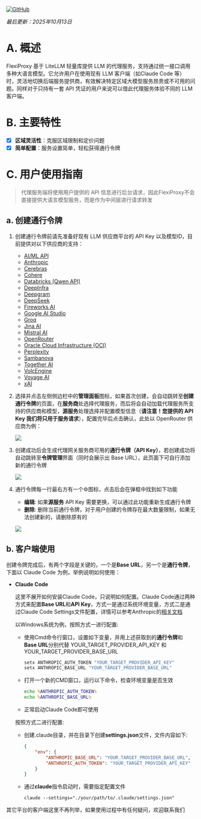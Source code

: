 [![GitHub](https://img.shields.io/badge/GitHub-0.8.0-blue?logo=github)](https://github.com/SanChai20/Flexi-Proxy) 

*最后更新：2025年10月13日*

# A. 概述

FlexiProxy 基于 LiteLLM 轻量库提供 LLM 的代理服务，支持通过统一接口调用多种大语言模型。它允许用户在使用现有 LLM 客户端（如Claude Code 等）时，灵活地切换后端服务提供商，有效解决特定区域大模型服务昂贵或不可用的问题。同样对于只持有一套 API 凭证的用户来说可以借此代理服务体验不同的 LLM 客户端。

# B. 主要特性

- [x] **区域灵活性**：克服区域限制和定价问题
- [x] **简单配置**：服务设置简单，轻松获得通行令牌

# C. 用户使用指南

> 代理服务端将使用用户提供的 API 信息进行后台请求，因此FlexiProxy不会直接提供大语言模型服务，而是作为中间层进行请求转发

## a. 创建通行令牌

1. 创建通行令牌前请先准备好现有 LLM 供应商平台的 API Key 以及模型ID，目前提供对以下供应商的支持：

   - [AI/ML API](https://aimlapi.com/)
   - [Anthropic](https://anthropic.com/)
   - [Cerebras](https://cerebras.ai/)
   - [Cohere](https://cohere.com/)
   - [Databricks (Qwen API)](https://databricks.com/)
   - [DeepInfra](https://deepinfra.com/)
   - [Deepgram](https://deepgram.com/)
   - [DeepSeek](https://deepseek.com/)
   - [Fireworks AI](https://fireworks.ai/)
   - [Google AI Studio](https://aistudio.google.com/)
   - [Groq](https://groq.com/)
   - [Jina AI](https://jina.ai/)
   - [Mistral AI](https://mistral.ai/)
   - [OpenRouter](https://openrouter.ai/)
   - [Oracle Cloud Infrastructure (OCI)](https://oracle.com/cloud/)
   - [Perplexity](https://perplexity.ai/)
   - [Sambanova](https://sambanova.ai/)
   - [Together AI](https://together.ai/)
   - [VolcEngine](https://volcengine.com/)
   - [Voyage AI](https://voyageai.com/)
   - [xAI](https://x.ai/)

2. 选择并点击左侧侧边栏中的**管理面板**图标，如果首次创建，会自动跳转至**创建通行令牌**的页面，在**服务商**处选择代理服务，而后将会自动加载代理服务所支持的供应商和模型，**源服务**处理选择并配置模型信息（**请注意！您提供的 API Key 我们将只用于服务请求**），配置完毕后点击确认，此处以 OpenRouter 供应商为例：

    ![](https://flexiproxy.com/screenshots/zh/create.PNG)

3. 创建成功后会生成代理网关服务商可用的**通行令牌（API Key）**，若创建成功将自动跳转至**令牌管理**界面（同时会展示出 Base URL），此页面下可自行添加新的通行令牌

    ![](https://flexiproxy.com/screenshots/zh/manage.PNG)

4. 通行令牌每一行最右方有一个⚙图标，点击后会在弹框中找到如下功能
   - **编辑**: 如果**源服务** API Key 需要更换，可以通过此功能重新生成通行令牌
   - **删除**: 删除当前通行令牌，对于用户创建的令牌存在最大数量限制，如果无法创建新的，请删除原有的

    ![](https://flexiproxy.com/screenshots/zh/modify.PNG)


## b. 客户端使用

创建令牌完成后，有两个字段是关键的，一个是**Base URL**，另一个是**通行令牌**，下面以 Claude Code 为例，举例说明如何使用：

- **Claude Code**

    这里不展开如何安装Claude Code，只说明如何配置。Claude Code通过两种方式来配置**Base URL**和**API Key**，方式一是通过系统环境变量，方式二是通过Claude Code Settings文件配置，详情可以参考Anthropic的[相关文档](https://docs.anthropic.com/en/docs/claude-code/llm-gateway#litellm-configuration)
    
    以Windows系统为例，按照方式一进行配置:

    - 使用Cmd命令行窗口，设置如下变量，并用上述获取到的**通行令牌**和**Base URL**分别代替 YOUR_TARGET_PROVIDER_API_KEY 和 YOUR_TARGET_PROVIDER_BASE_URL
        ```cmd
        setx ANTHROPIC_AUTH_TOKEN "YOUR_TARGET_PROVIDER_API_KEY"
        setx ANTHROPIC_BASE_URL "YOUR_TARGET_PROVIDER_BASE_URL"
        ```
    - 打开一个新的CMD窗口，运行以下命令，检查环境变量是否生效
        ```cmd
        echo %ANTHROPIC_AUTH_TOKEN%
        echo %ANTHROPIC_BASE_URL%
        ```
    - 正常启动Claude Code即可使用

    按照方式二进行配置:

    - 创建.claude目录，并在目录下创建**settings.json**文件，文件内容如下:
        ```json
        {
            "env": {
                "ANTHROPIC_BASE_URL": "YOUR_TARGET_PROVIDER_BASE_URL",
                "ANTHROPIC_AUTH_TOKEN": "YOUR_TARGET_PROVIDER_API_KEY"
            }
        }
        ```
    - 通过**claude**指令启动时，需要指定配置文件
        ```
        claude --settings="./your/path/to/.claude/settings.json"
        ```

其它平台的客户端这里不再列举，如果使用过程中有任何疑问，欢迎联系我们